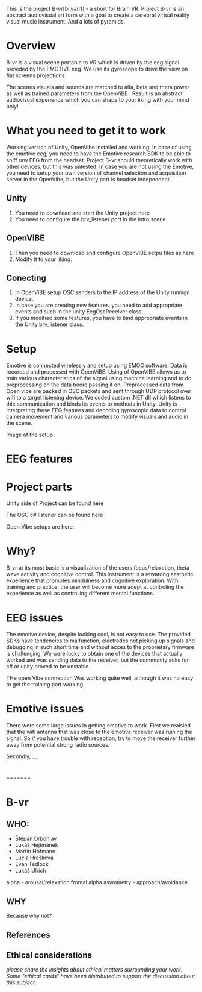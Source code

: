 This is the project B-vr[biːvə(r)] - a short for Brain VR. Project B-vr is an abstract audiovisual art form with a goal to create a cerebral virtual reality visual music instrument. And a lots of pyramids.

# Overview
B-vr is a visual scene portable to VR which is driven by the eeg signal provided by the EMOTIVE eeg. We use its gyroscope to drive the view on flat screens projections. 

The scenes visuals and sounds are matched to alfa, beta and theta power as well as trained parameters from the OpenViBE . Result is an abstract audiovisual experience which you can shape to your liking with your mind only!

# What you need to get it to work
Working version of Unity, OpenVibe installed and working. In case of using the emotive eeg, you need to have the Emotive research SDK to be able to sniff raw EEG from the headset. Project B-vr should theoretically work with other devices, but this was untested. In case you are not using the Emotive, you need to setup your own version of channel selection and acquisition server in the OpenVibe, but the Unity part is headset independent. 

## Unity 
1. You need to download and start the Unity project here
2. You need to configure the brv_listener port in the intro scene.

## OpenViBE 
1. Then you need to download and configure OpenViBE  setpu files as here
2. Modify it to your liking.

## Conecting
1. In OpenViBE setup OSC senders to the IP address of the Unity runnign device.
2. In case you are creating new features, you need to add appropriate events and such in the unity EegOscReceiver class.
3. If you modified some features, you have to bind appropriate events in the Unity brv_listener class.


# Setup
Emotive is connected wirelessly and setup using EMOC software. Data is recorded and processed with OpenViBE. Using of OpenViBE allows us to train various characteristics of the signal using machine learning and to do preprocessing on the data beore passing it on. Preprocessed data  from Open vibe are packed in OSC packets and sent through UDP protocol over wifi to a target listening device. We coded custom .NET dll which listens to thic sommunication and binds its events to methods in Unity. Unity is interpreting these EEG features and decoding gyroscopic data to control camera movement and various parameters to modify visuals and audio in the scene.

Image of the setup[]()

# EEG features

# Project parts
Unity side of Project can be found here

The OSC c# listener can be found here

Open Vibe setups are here:

# Why?
B-vr at its most basic is a visualization of the users focus/relaxation, theta wave activity and cognitive control.  This instrument is a rewardng aesthetic experience that promotes mindulness and cognitive exploration.  With training and practice, the user will become more adept at controling the experience as well as controlling different mental functions.

# EEG issues
The emotive device, despite looking cool, is not easy to use. The provided SDKs have tendencies to malfunction, electrodes not picking up signals and debugging in such short time and without acces to the proprietary firmware is challenging. We were lucky to obtain one of the devices that actually worked and was sending data to the receiver, but the community sdks for c# or unity proved to be unstable.

THe open Vibe connection Was working quite well, although it was no easy to get the training part working.

# Emotive issues
There were some large issues in getting emotive to work. First we realsied that the wifi antenna that was close to the emotive receiver was ruining the signal. So if you have trouble with reception, try to move the receiver further away from potential strong radio sources.

Secondly, ....

#
=======
# B-vr 

## WHO:
* Štěpán Drbohlav
* Lukáš Hejtmánek
* Martin Hofmann
* Lucia Hrašková
* Evan Tedlock
* Lukáš Ulrich

alpha - arousal/relaxation
frontal alpha asymmetry - approach/avoidance

## WHY 

Because why not?

## References

## Ethical considerations
*please share the insights about ethical matters surrounding your work. Some "ethical cards" have been distributed to support the discussion about this subject.*

